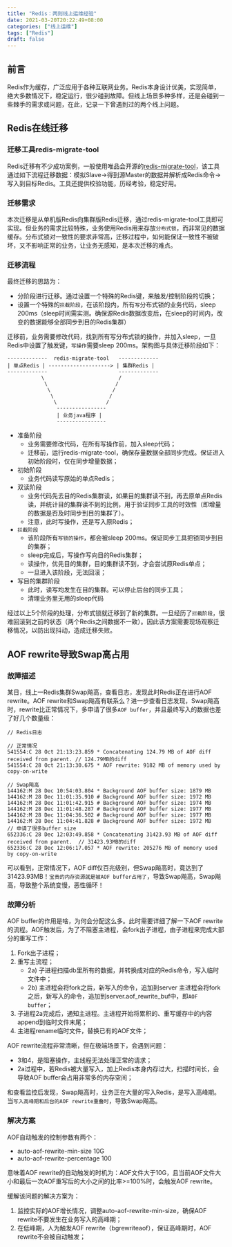 ```yaml
---
title: "Redis：两则线上运维经验"
date: 2021-03-20T20:22:49+08:00
categories: ["线上运维"]
tags: ["Redis"]
draft: false
---
```

## 前言
Redis作为缓存，广泛应用于各种互联网业务。Redis本身设计优美，实现简单，绝大多数情况下，稳定运行，很少碰到故障。但线上场景多种多样，还是会碰到一些棘手的需求或问题，在此，记录一下曾遇到过的两个线上问题。

## Redis在线迁移
### 迁移工具redis-migrate-tool
Redis迁移有不少成功案例，一般使用唯品会开源的[redis-migrate-tool](https://github.com/vipshop/redis-migrate-tool)，该工具通过如下流程迁移数据：模拟Slave->得到源Master的数据并解析成Redis命令->写入到目标Redis。工具还提供校验功能，历经考验，稳定好用。

### 迁移需求
本次迁移是从单机版Redis向集群版Redis迁移，通过redis-migrate-tool工具即可实现。但业务的需求比较特殊，业务使用Redis用来存放`分布式锁`，而非常见的数据缓存。分布式锁对一致性的要求非常高，迁移过程中，如何能保证一致性不被破坏，又不影响正常的业务，让业务无感知，是本次迁移的难点。

### 迁移流程
最终迁移的思路为：
* 分阶段进行迁移。通过设置一个特殊的Redis键，来触发/控制阶段的切换；
* 设置一个特殊的`拦截阶段`，在该阶段内，所有`写`分布式锁的业务代码，sleep 200ms（sleep时间需实测。确保源Redis数据改变后，在sleep的时间内，改变的数据能够全部同步到目的Redis集群）

迁移前，业务需要修改代码，找到所有写分布式锁的操作，并加入sleep，一旦Redis中设置了触发键，`写操作`需要sleep 200ms。架构图与具体迁移阶段如下：
```
-------------  redis-migrate-tool   -------------
| 单点Redis | --------------------> | 集群Redis |
-------------                       -------------
           \                        /
            \                      /
             \                    /
              \                  /
               \                /
                ----------------
                | 业务java程序 |
                ----------------
```
* 准备阶段
    - 业务需要修改代码，在所有写操作前，加入sleep代码；
    - 迁移前，运行redis-migrate-tool，确保存量数据全部同步完成。保证进入初始阶段时，仅在同步增量数据；
* 初始阶段
    - 业务代码读写原始的单点Redis；
* 双读阶段
    - 业务代码先去目的Redis集群读，如果目的集群读不到，再去原单点Redis读，并统计目的集群读不到的比例，用于验证同步工具的时效性（即增量的数据是否及时同步到目的集群了）。
	- 注意，此时写操作，还是写入原Redis；
* `拦截阶段`
    - 该阶段所有`写锁的操作`，都会被sleep 200ms。保证同步工具把锁同步到目的集群；
	- sleep完成后，写操作写向目的Redis集群；
	- 读操作，优先目的集群，目的集群读不到，才会尝试原Redis单点；
	- 一旦进入该阶段，无法回滚；
* 写目的集群阶段
    - 此时，读写均发生在目的集群。可以停止后台的同步工具；
	- 清理业务里无用的sleep代码

经过以上5个阶段的处理，分布式锁就迁移到了新的集群。一旦经历了`拦截阶段`，很难回滚到之前的状态（两个Redis之间数据不一致）。因此该方案需要现场观察迁移情况，以防出现抖动，造成迁移失败。
	
## AOF rewrite导致Swap高占用
### 故障描述
某日，线上一Redis集群Swap飚高，查看日志，发现此时Redis正在进行AOF rewrite。AOF rewrite和Swap飚高有联系么？进一步查看日志发现，Swap飚高时，rewrite比正常情况下，多申请了很多`AOF buffer`，并且最终写入的数据也差了好几个数量级：
```
// Redis日志

// 正常情况
541554:C 28 Oct 21:13:23.859 * Concatenating 124.79 MB of AOF diff received from parent. // 124.79MB的diff
541554:C 28 Oct 21:13:30.675 * AOF rewrite: 9182 MB of memory used by copy-on-write

// Swap飚高
144162:M 28 Dec 10:54:03.804 * Background AOF buffer size: 1879 MB
144162:M 28 Dec 11:01:35.910 # Background AOF buffer size: 1972 MB
144162:M 28 Dec 11:01:42.915 # Background AOF buffer size: 1974 MB
144162:M 28 Dec 11:01:48.287 # Background AOF buffer size: 1977 MB
144162:M 28 Dec 11:04:36.502 # Background AOF buffer size: 1977 MB
144162:M 28 Dec 11:04:41.828 # Background AOF buffer size: 1972 MB                          // 申请了很多buffer size
652336:C 28 Dec 12:03:49.858 * Concatenating 31423.93 MB of AOF diff received from parent.  // 31423.93MB的diff
652336:C 28 Dec 12:06:17.057 * AOF rewrite: 205276 MB of memory used by copy-on-write
```
可以看到，正常情况下，AOF diff仅百兆级别，但Swap飚高时，竟达到了31423.93MB！`宝贵的内存资源就是被AOF buffer占用了`，导致Swap飚高，Swap飚高，导致整个系统变慢，恶性循环！

### 故障分析
AOF buffer的作用是啥，为何会分配这么多。此时需要详细了解一下AOF rewrite的流程。AOF触发后，为了不阻塞主进程，会fork出子进程，由子进程来完成大部分的重写工作：
1. Fork出子进程；
2. 重写主流程；
    - 2a) 子进程扫描db里所有的数据，并转换成对应的Redis命令，写入临时文件中；
    - 2b) 主进程会将fork之后，新写入的命令，追加到server 主进程会将fork之后，新写入的命令，追加到server.aof_rewrite_buf中，即`AOF buffer`；
3. 子进程2a完成后，通知主进程。主进程开始将累积的、重写缓存中的内容append到临时文件末尾；
4. 主进程rename临时文件，替换已有的AOF文件；

AOF rewrite流程非常清晰，但在极端场景下，会遇到问题：
* 3和4，是阻塞操作，主线程无法处理正常的请求；
* 2a过程中，若Redis被大量写入，加上Redis本身内存过大，扫描时间长，会导致AOF buffer会占用非常多的内存空间；

和查看监控后发现，Swap飚高时，业务正在大量的写入Redis，是写入高峰期。当`写入高峰期和后台的AOF rewrite重叠时`，导致Swap飚高。

### 解决方案
AOF自动触发的控制参数有两个：
* auto-aof-rewrite-min-size 10G
* auto-aof-rewrite-percentage 100

意味着AOF rewrite的自动触发的时机为：AOF文件大于10G，且当前AOF文件大小和最后一次AOF重写后的大小之间的比率>=100%时，会触发AOF rewrite。

缓解该问题的解决方案为：
1. 监控实际的AOF增长情况，调整auto-aof-rewrite-min-size，确保AOF rewrite不要发生在业务写入的高峰期；
2. 在低峰期，人为触发AOF rewrite（bgrewriteaof），保证高峰期时，AOF rewrite不会被自动触发；